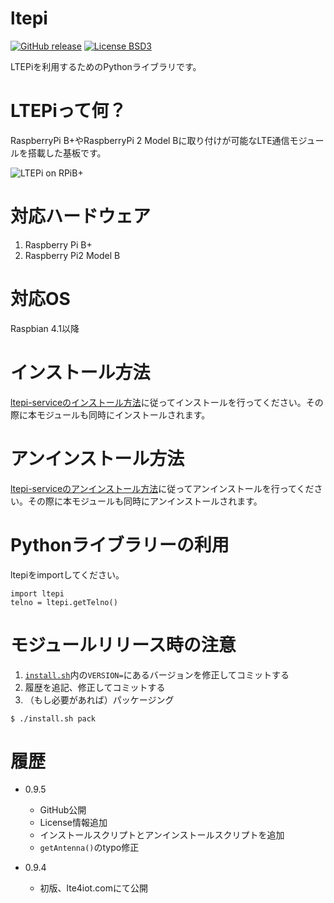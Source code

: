 # ltepi

[![GitHub release](https://img.shields.io/github/release/Robotma-com/ltepi.svg)](https://github.com/Robotma-com/ltepi/releases/latest)
[![License BSD3](https://img.shields.io/github/license/Robotma-com/ltepi.svg)](http://opensource.org/licenses/BSD-3-Clause)

LTEPiを利用するためのPythonライブラリです。

# LTEPiって何？
RaspberryPi B+やRaspberryPi 2 Model Bに取り付けが可能なLTE通信モジュールを搭載した基板です。

![LTEPi on RPiB+](http://lte4iot.com/wp-content/uploads/2015/05/LTEPi01.png)

# 対応ハードウェア
1. Raspberry Pi B+
1. Raspberry Pi2 Model B

# 対応OS
Raspbian 4.1以降

# インストール方法

[ltepi-serviceのインストール方法](https://github.com/Robotma-com/ltepi-service#インストール方法)に従ってインストールを行ってください。その際に本モジュールも同時にインストールされます。

# アンインストール方法

[ltepi-serviceのアンインストール方法](https://github.com/Robotma-com/ltepi-service#アンインストール方法)に従ってアンインストールを行ってください。その際に本モジュールも同時にアンインストールされます。

# Pythonライブラリーの利用
ltepiをimportしてください。

```
import ltepi
telno = ltepi.getTelno()
```

# モジュールリリース時の注意
1. [`install.sh`](install.sh)内の`VERSION=`にあるバージョンを修正してコミットする
1. 履歴を追記、修正してコミットする
1. （もし必要があれば）パッケージング
```
$ ./install.sh pack
```

# 履歴
* 0.9.5
  - GitHub公開
  - License情報追加
  - インストールスクリプトとアンインストールスクリプトを追加
  - `getAntenna()`のtypo修正

* 0.9.4
  - 初版、lte4iot.comにて公開
